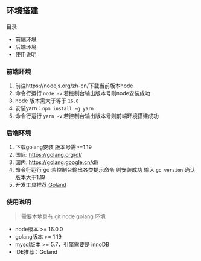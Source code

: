 ## 环境搭建

目录

- 前端环境
- 后端环境
- 使用说明

### 前端环境

1. 前往https://nodejs.org/zh-cn/下载当前版本node
2. 命令行运行 `node -v` 若控制台输出版本号则node安装成功
3. node 版本需大于等于 `16.0`
4. 安装yarn：`npm install -g yarn`
5. 命令行运行 `yarn -v` 若控制台输出版本号则前端环境搭建成功

### 后端环境
1. 下载golang安装 版本号需>=1.19
2. 国际: https://golang.org/dl/
3. 国内: https://golang.google.cn/dl/
4. 命令行运行 go 若控制台输出各类提示命令 则安装成功 输入 `go version` 确认版本大于1.19
5. 开发工具推荐 [Goland](https://www.jetbrains.com/go/)

### 使用说明

> 需要本地具有 git node golang 环境

- node版本 >= 16.0.0
- golang版本 >= 1.19
- mysql版本 >= 5.7，引擎需要是 innoDB
- IDE推荐：Goland

